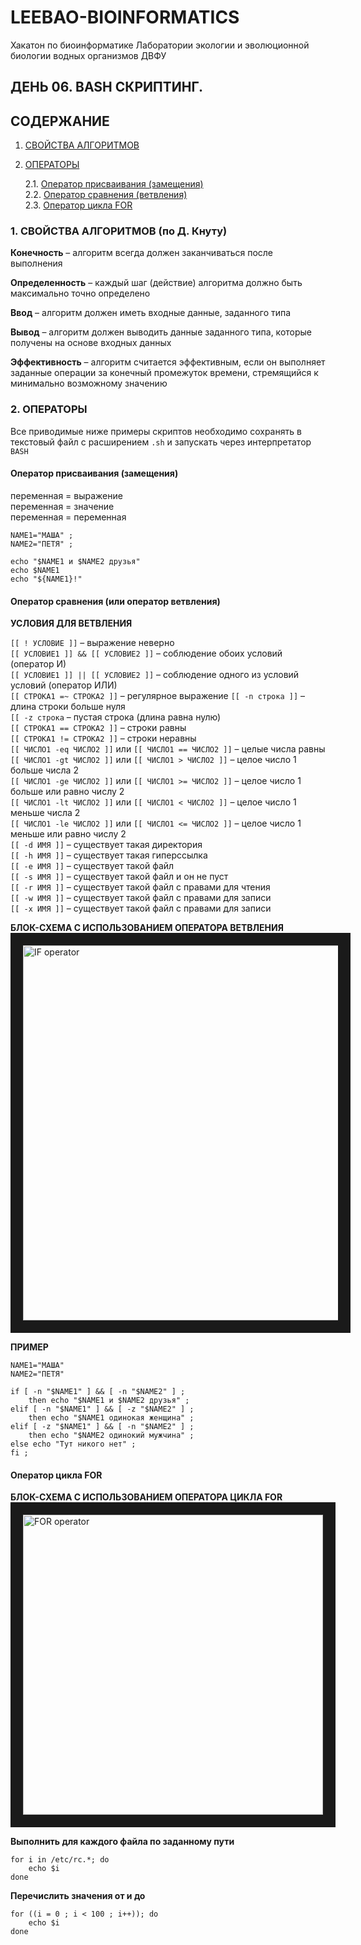 # LEEBAO-BIOINFORMATICS

Хакатон по биоинформатике Лаборатории экологии и эволюционной биологии водных организмов ДВФУ

## ДЕНЬ 06. BASH СКРИПТИНГ.

## СОДЕРЖАНИЕ

1. [СВОЙСТВА АЛГОРИТМОВ](https://github.com/vinni-bio/LEEBAO-BIOINFORMATICS/blob/master/INSTRUCTIONS/DAY06_27JAN20_BASHSCRIPT.md#1-%D1%81%D0%B2%D0%BE%D0%B9%D1%81%D1%82%D0%B2%D0%B0-%D0%B0%D0%BB%D0%B3%D0%BE%D1%80%D0%B8%D1%82%D0%BC%D0%BE%D0%B2-%D0%BF%D0%BE-%D0%B4-%D0%BA%D0%BD%D1%83%D1%82%D1%83)
2. [ОПЕРАТОРЫ](https://github.com/vinni-bio/LEEBAO-BIOINFORMATICS/blob/master/INSTRUCTIONS/DAY06_27JAN20_BASHSCRIPT.md#2-%D0%BE%D0%BF%D0%B5%D1%80%D0%B0%D1%82%D0%BE%D1%80%D1%8B)

   2.1. [Оператор присваивания (замещения)](https://github.com/vinni-bio/LEEBAO-BIOINFORMATICS/blob/master/INSTRUCTIONS/DAY06_27JAN20_BASHSCRIPT.md#%D0%BE%D0%BF%D0%B5%D1%80%D0%B0%D1%82%D0%BE%D1%80-%D0%BF%D1%80%D0%B8%D1%81%D0%B2%D0%B0%D0%B8%D0%B2%D0%B0%D0%BD%D0%B8%D1%8F-%D0%B7%D0%B0%D0%BC%D0%B5%D1%89%D0%B5%D0%BD%D0%B8%D1%8F)  
   2.2. [Оператор сравнения (ветвления)](https://github.com/vinni-bio/LEEBAO-BIOINFORMATICS/blob/master/INSTRUCTIONS/DAY06_27JAN20_BASHSCRIPT.md#%D0%BE%D0%BF%D0%B5%D1%80%D0%B0%D1%82%D0%BE%D1%80-%D1%81%D1%80%D0%B0%D0%B2%D0%BD%D0%B5%D0%BD%D0%B8%D1%8F-%D0%B8%D0%BB%D0%B8-%D0%BE%D0%BF%D0%B5%D1%80%D0%B0%D1%82%D0%BE%D1%80-%D0%B2%D0%B5%D1%82%D0%B2%D0%BB%D0%B5%D0%BD%D0%B8%D1%8F)  
   2.3. [Оператор цикла FOR](https://github.com/vinni-bio/LEEBAO-BIOINFORMATICS/blob/master/INSTRUCTIONS/DAY06_27JAN20_BASHSCRIPT.md#%D0%BE%D0%BF%D0%B5%D1%80%D0%B0%D1%82%D0%BE%D1%80-%D1%86%D0%B8%D0%BA%D0%BB%D0%B0-for)  


### 1. СВОЙСТВА АЛГОРИТМОВ (по Д. Кнуту)

   **Конечность** – алгоритм всегда должен заканчиваться после выполнения  

   **Определенность** – каждый шаг (действие) алгоритма должно быть максимально точно определено  

   **Ввод** – алгоритм должен иметь входные данные, заданного типа

   **Вывод** – алгоритм должен выводить данные заданного типа, которые получены на основе входных данных  

   **Эффективность** – алгоритм считается эффективным, если он выполняет заданные  операции за конечный промежуток времени, стремящийся к минимально возможному значению  

### 2. ОПЕРАТОРЫ

Все приводимые ниже примеры скриптов необходимо сохранять в текстовый файл с расширением `.sh` и запускать через интерпретатор `BASH`

#### Оператор присваивания (замещения)

   переменная = выражение  
   переменная = значение  
   переменная = переменная  

```
NAME1="МАША" ;
NAME2="ПЕТЯ" ;

echo "$NAME1 и $NAME2 друзья" 
echo $NAME1
echo "${NAME1}!"
```

#### Оператор сравнения (или оператор ветвления)

**УСЛОВИЯ ДЛЯ ВЕТВЛЕНИЯ**

   `[[ ! УСЛОВИЕ ]]` – выражение неверно  
   `[[ УСЛОВИЕ1 ]] && [[ УСЛОВИЕ2 ]]` – соблюдение обоих условий (оператор И)  
   `[[ УСЛОВИЕ1 ]] || [[ УСЛОВИЕ2 ]]` – соблюдение одного из условий условий (оператор ИЛИ)  
   `[[ СТРОКА1 =~ СТРОКА2 ]]` – регулярное выражение
   `[[ -n строка ]]` – длина строки больше нуля  
   `[[ -z строка` – пустая строка (длина равна нулю)  
   `[[ СТРОКА1 == СТРОКА2 ]]` – строки равны  
   `[[ СТРОКА1 != СТРОКА2 ]]` – строки неравны  
   `[[ ЧИСЛО1 -eq ЧИСЛО2 ]]` или `[[ ЧИСЛО1 == ЧИСЛО2 ]]` – целые числа равны  
   `[[ ЧИСЛО1 -gt ЧИСЛО2 ]]` или `[[ ЧИСЛО1 > ЧИСЛО2 ]]` – целое число 1 больше числа 2  
   `[[ ЧИСЛО1 -ge ЧИСЛО2 ]]` или `[[ ЧИСЛО1 >= ЧИСЛО2 ]]` – целое число 1 больше или равно числу 2  
   `[[ ЧИСЛО1 -lt ЧИСЛО2 ]]` или `[[ ЧИСЛО1 < ЧИСЛО2 ]]` – целое число 1 меньше числа 2  
   `[[ ЧИСЛО1 -le ЧИСЛО2 ]]` или `[[ ЧИСЛО1 <= ЧИСЛО2 ]]` – целое число 1 меньше или равно числу 2  
   `[[ -d ИМЯ ]]` – существует такая директория  
   `[[ -h ИМЯ ]]` – существует такая гиперссылка  
   `[[ -e ИМЯ ]]` – существует такой файл  
   `[[ -s ИМЯ ]]` – существует такой файл и он не пуст  
   `[[ -r ИМЯ ]]` – существует такой файл с правами для чтения  
   `[[ -w ИМЯ ]]` – существует такой файл с правами для записи  
   `[[ -x ИМЯ ]]` – существует такой файл с правами для записи  

**БЛОК-СХЕМА С ИСПОЛЬЗОВАНИЕМ ОПЕРАТОРА ВЕТВЛЕНИЯ**
<img src="https://github.com/vinni-bio/LEEBAO-BIOINFORMATICS/blob/master/IMAGES/IF.png" 
alt="IF operator" width="600" border="20" />

**ПРИМЕР**
```
NAME1="МАША"
NAME2="ПЕТЯ"

if [ -n "$NAME1" ] && [ -n "$NAME2" ] ;
    then echo "$NAME1 и $NAME2 друзья" ;
elif [ -n "$NAME1" ] && [ -z "$NAME2" ] ;
    then echo "$NAME1 одинокая женщина" ;
elif [ -z "$NAME1" ] && [ -n "$NAME2" ] ;
    then echo "$NAME2 одинокий мужчина" ;
else echo "Тут никого нет" ;
fi ;
```

#### Оператор цикла FOR

**БЛОК-СХЕМА С ИСПОЛЬЗОВАНИЕМ ОПЕРАТОРА ЦИКЛА FOR**
<img src="https://github.com/vinni-bio/LEEBAO-BIOINFORMATICS/blob/master/IMAGES/FOR.png" 
alt="FOR operator" width="480" border="20" />

**Выполнить для каждого файла по заданному пути**
```
for i in /etc/rc.*; do
    echo $i
done
```

**Перечислить значения от и до**
```
for ((i = 0 ; i < 100 ; i++)); do
    echo $i
done
```

